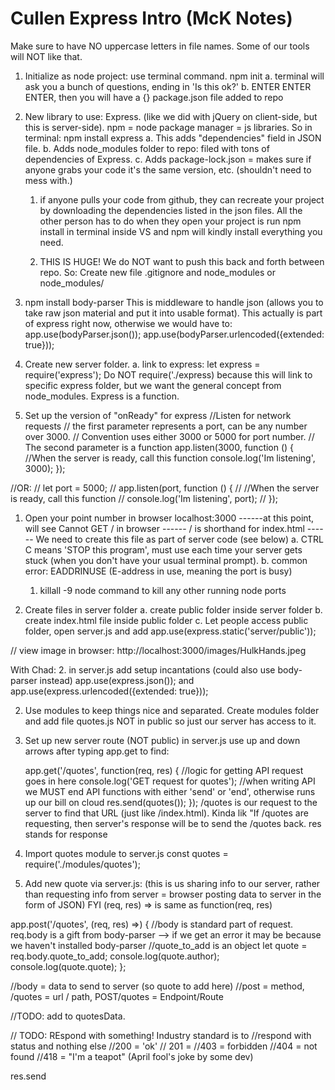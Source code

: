 # Cullen Express Intro (McK Notes)

Make sure to have NO uppercase letters in file names. Some of our tools will NOT like that.

1. Initialize as node project: use terminal command. npm init
   a. terminal will ask you a bunch of questions, ending in 'Is this ok?'
   b. ENTER ENTER ENTER, then you will have a {} package.json file added to repo

1. New library to use: Express. (like we did with jQuery on client-side, but this is server-side). npm = node package manager = js libraries. So in terminal: npm install express
   a. This adds "dependencies" field in JSON file.
   b. Adds node_modules folder to repo: filed with tons of dependencies of Express.
   c. Adds package-lock.json = makes sure if anyone grabs your code it's the same version, etc. (shouldn't need to mess with.)

   1. if anyone pulls your code from github, they can recreate your project by downloading the dependencies listed in the json files. All the other person has to do when they open your project is run npm install in terminal inside VS and npm will kindly install everything you need.

   1. THIS IS HUGE! We do NOT want to push this back and forth between repo. So: Create new file .gitignore and node_modules or node_modules/

1. npm install body-parser
   This is middleware to handle json (allows you to take raw json material and put it into usable format). This actually is part of express right now, otherwise we would have to:
   app.use(bodyParser.json());
   app.use(bodyParser.urlencoded({extended: true}));

1. Create new server folder.
   a. link to express: let express = require('express');
   Do NOT require('./express) because this will link to specific express folder, but we want the general concept from node_modules. Express is a function.

1. Set up the version of "onReady" for express
   //Listen for network requests
   // the first parameter represents a port, can be any number over 3000.
   // Convention uses either 3000 or 5000 for port number.
   // The second parameter is a function
   app.listen(3000, function () {
   //When the server is ready, call this function
   console.log('Im listening', 3000);
   });

//OR:
// let port = 5000;
// app.listen(port, function () {
// //When the server is ready, call this function
// console.log('Im listening', port);
// });

1.  Open your point number in browser
    localhost:3000
    ------at this point, will see Cannot GET / in browser
    ------ / is shorthand for index.html
    ------ We need to create this file as part of server code (see below)
    a. CTRL C means 'STOP this program', must use each time your server gets stuck (when you don't have your usual terminal prompt).
    b. common error: EADDRINUSE (E-address in use, meaning the port is busy)

    1. killall -9 node command to kill any other running node ports

1.  Create files in server folder
    a. create public folder inside server folder
    b. create index.html file inside public folder
    c. Let people access public folder, open server.js and add
    app.use(express.static('server/public'));

// view image in browser: http://localhost:3000/images/HulkHands.jpeg

With Chad: 2. in server.js add setup incantations (could also use body-parser instead)
app.use(express.json()); and  
app.use(express.urlencoded({extended: true}));

2. Use modules to keep things nice and separated. Create modules folder and add file quotes.js NOT in public so just our server has access to it.

3. Set up new server route (NOT public) in server.js
   use up and down arrows after typing app.get to find:

   app.get('/quotes', function(req, res) {
   //logic for getting API request goes in here
   console.log('GET request for quotes');
   //when writing API we MUST end API functions with either 'send' or 'end', otherwise runs up our bill on cloud
   res.send(quotes());
   });
   /quotes is our request to the server to find that URL (just like /index.html). Kinda lik "If /quotes are requesting, then server's response will be to send the /quotes back.
   res stands for response

4. Import quotes module to server.js
   const quotes = require('./modules/quotes');

5. Add new quote via server.js: (this is us sharing info to our server, rather than requesting info from server = browser posting data to server in the form of JSON)
   FYI (req, res) => is same as function(req, res)

app.post('/quotes', (req, res) =>) {
//body is standard part of request. req.body is a gift from body-parser --> if we get an error it may be because we haven't installed body-parser
//quote_to_add is an object
let quote = req.body.quote_to_add;
console.log(quote.author);
console.log(quote.quote);
};

//body = data to send to server (so quote to add here)
//post = method, /quotes = url / path, POST/quotes = Endpoint/Route

//TODO: add to quotesData.

// TODO: REspond with something! Industry standard is to
//respond with status and nothing else
//200 = 'ok'
// 201 =
//403 = forbidden
//404 = not found
//418 = "I'm a teapot" (April fool's joke by some dev)

res.send
